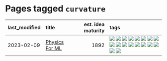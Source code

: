 # Pages tagged `curvature`

|last_modified|title|est. idea maturity|tags
|:---|:---|---:|:---|
|2023-02-09|[Physics For ML](../physics_for_ml.md)|1892|[![](https://img.shields.io/badge/tag-brownianmotion-35d420)](../tags/brownianmotion.md) [![](https://img.shields.io/badge/tag-curriculum-32d44f)](../tags/curriculum.md) [![](https://img.shields.io/badge/tag-curvature-fe4dc)](../tags/curvature.md) [![](https://img.shields.io/badge/tag-education-d5ffe)](../tags/education.md) [![](https://img.shields.io/badge/tag-eigenvectors-a68128)](../tags/eigenvectors.md) [![](https://img.shields.io/badge/tag-gaugetheory-b4243e)](../tags/gaugetheory.md) [![](https://img.shields.io/badge/tag-grouptheory-b7fb0)](../tags/grouptheory.md) [![](https://img.shields.io/badge/tag-machinelearning-b25b5)](../tags/machinelearning.md) [![](https://img.shields.io/badge/tag-manifolds-76bb24)](../tags/manifolds.md) [![](https://img.shields.io/badge/tag-ode-496a1)](../tags/ode.md) [![](https://img.shields.io/badge/tag-optimization-683f3)](../tags/optimization.md) [![](https://img.shields.io/badge/tag-pde-96bcc)](../tags/pde.md) [![](https://img.shields.io/badge/tag-physics-77485f)](../tags/physics.md) [![](https://img.shields.io/badge/tag-probabilityfields-e839f4)](../tags/probabilityfields.md) [![](https://img.shields.io/badge/tag-quantummechanics-b08442)](../tags/quantummechanics.md) [![](https://img.shields.io/badge/tag-relativity-e6ab9)](../tags/relativity.md) [![](https://img.shields.io/badge/tag-tensorcalculus-abf295)](../tags/tensorcalculus.md) [![](https://img.shields.io/badge/tag-textbook-97a75e)](../tags/textbook.md)|